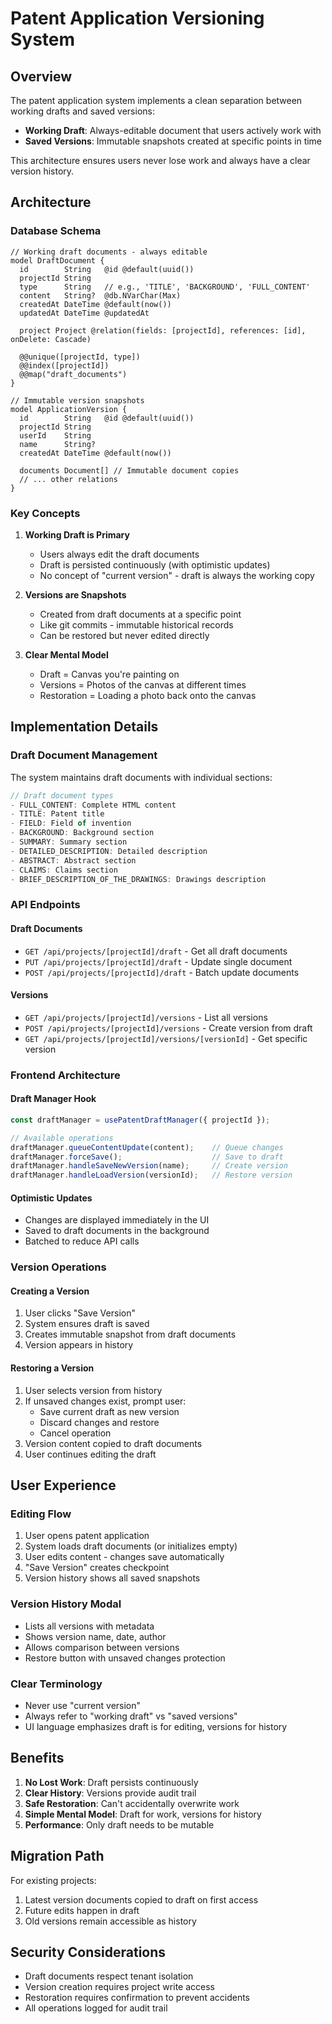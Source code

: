 # Patent Application Versioning System

## Overview

The patent application system implements a clean separation between working drafts and saved versions:

- **Working Draft**: Always-editable document that users actively work with
- **Saved Versions**: Immutable snapshots created at specific points in time

This architecture ensures users never lose work and always have a clear version history.

## Architecture

### Database Schema

```prisma
// Working draft documents - always editable
model DraftDocument {
  id        String   @id @default(uuid())
  projectId String
  type      String   // e.g., 'TITLE', 'BACKGROUND', 'FULL_CONTENT'
  content   String?  @db.NVarChar(Max)
  createdAt DateTime @default(now())
  updatedAt DateTime @updatedAt
  
  project Project @relation(fields: [projectId], references: [id], onDelete: Cascade)
  
  @@unique([projectId, type])
  @@index([projectId])
  @@map("draft_documents")
}

// Immutable version snapshots
model ApplicationVersion {
  id        String   @id @default(uuid())
  projectId String
  userId    String
  name      String?
  createdAt DateTime @default(now())
  
  documents Document[] // Immutable document copies
  // ... other relations
}
```

### Key Concepts

1. **Working Draft is Primary**
   - Users always edit the draft documents
   - Draft is persisted continuously (with optimistic updates)
   - No concept of "current version" - draft is always the working copy

2. **Versions are Snapshots**
   - Created from draft documents at a specific point
   - Like git commits - immutable historical records
   - Can be restored but never edited directly

3. **Clear Mental Model**
   - Draft = Canvas you're painting on
   - Versions = Photos of the canvas at different times
   - Restoration = Loading a photo back onto the canvas

## Implementation Details

### Draft Document Management

The system maintains draft documents with individual sections:

```typescript
// Draft document types
- FULL_CONTENT: Complete HTML content
- TITLE: Patent title
- FIELD: Field of invention
- BACKGROUND: Background section
- SUMMARY: Summary section
- DETAILED_DESCRIPTION: Detailed description
- ABSTRACT: Abstract section
- CLAIMS: Claims section
- BRIEF_DESCRIPTION_OF_THE_DRAWINGS: Drawings description
```

### API Endpoints

#### Draft Documents
- `GET /api/projects/[projectId]/draft` - Get all draft documents
- `PUT /api/projects/[projectId]/draft` - Update single document
- `POST /api/projects/[projectId]/draft` - Batch update documents

#### Versions
- `GET /api/projects/[projectId]/versions` - List all versions
- `POST /api/projects/[projectId]/versions` - Create version from draft
- `GET /api/projects/[projectId]/versions/[versionId]` - Get specific version

### Frontend Architecture

#### Draft Manager Hook
```typescript
const draftManager = usePatentDraftManager({ projectId });

// Available operations
draftManager.queueContentUpdate(content);    // Queue changes
draftManager.forceSave();                    // Save to draft
draftManager.handleSaveNewVersion(name);     // Create version
draftManager.handleLoadVersion(versionId);   // Restore version
```

#### Optimistic Updates
- Changes are displayed immediately in the UI
- Saved to draft documents in the background
- Batched to reduce API calls

### Version Operations

#### Creating a Version
1. User clicks "Save Version"
2. System ensures draft is saved
3. Creates immutable snapshot from draft documents
4. Version appears in history

#### Restoring a Version
1. User selects version from history
2. If unsaved changes exist, prompt user:
   - Save current draft as new version
   - Discard changes and restore
   - Cancel operation
3. Version content copied to draft documents
4. User continues editing the draft

## User Experience

### Editing Flow
1. User opens patent application
2. System loads draft documents (or initializes empty)
3. User edits content - changes save automatically
4. "Save Version" creates checkpoint
5. Version history shows all saved snapshots

### Version History Modal
- Lists all versions with metadata
- Shows version name, date, author
- Allows comparison between versions
- Restore button with unsaved changes protection

### Clear Terminology
- Never use "current version" 
- Always refer to "working draft" vs "saved versions"
- UI language emphasizes draft is for editing, versions for history

## Benefits

1. **No Lost Work**: Draft persists continuously
2. **Clear History**: Versions provide audit trail
3. **Safe Restoration**: Can't accidentally overwrite work
4. **Simple Mental Model**: Draft for work, versions for history
5. **Performance**: Only draft needs to be mutable

## Migration Path

For existing projects:
1. Latest version documents copied to draft on first access
2. Future edits happen in draft
3. Old versions remain accessible as history

## Security Considerations

- Draft documents respect tenant isolation
- Version creation requires project write access
- Restoration requires confirmation to prevent accidents
- All operations logged for audit trail 